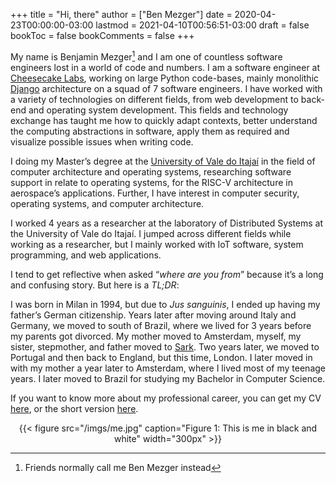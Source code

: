 +++
title = "Hi, there"
author = ["Ben Mezger"]
date = 2020-04-23T00:00:00-03:00
lastmod = 2021-04-10T00:56:51-03:00
draft = false
bookToc = false
bookComments = false
+++

My name is Benjamin Mezger[^fn:1] and I am one of countless software engineers
lost in a world of code and numbers. I am a software engineer at [Cheesecake
Labs](https://ckl.io), working on large Python code-bases, mainly monolithic [Django](https://www.djangoproject.com/) architecture
on a squad of 7 software engineers. I have worked with a variety of technologies
on different fields, from web development to back-end and operating system
development. This fields and technology exchange has taught me how to quickly
adapt contexts, better understand the computing abstractions in software, apply
them as required and visualize possible issues when writing code.

I doing my Master&rsquo;s degree at the [University of Vale do Itajaí](https://univali.br) in the field of
computer architecture and operating systems, researching software support in
relate to operating systems, for the RISC-V architecture in aerospace&rsquo;s
applications. Further, I have interest in computer security, operating systems,
and computer architecture.

I worked 4 years as a researcher at the laboratory of Distributed Systems at the
University of Vale do Itajaí. I jumped across different fields while working as
a researcher, but I mainly worked with IoT software, system programming, and web
applications.

I tend to get reflective when asked &ldquo;_where are you from_&rdquo; because it&rsquo;s a long
and confusing story. But here is a _TL;DR_:

I was born in Milan in 1994, but due to _Jus sanguinis_, I ended up having my
father&rsquo;s German citizenship.
Years later after moving around Italy and Germany, we moved to south of Brazil,
where we lived for 3 years before my parents got divorced. My mother moved to
Amsterdam, myself, my sister, stepmother, and father moved to [Sark](https://en.wikipedia.org/wiki/Sark). Two years
later, we moved to Portugal and then back to England, but this time, London. I
later moved in with my mother a year later to Amsterdam, where I lived most of
my teenage years. I later moved to Brazil for studying my Bachelor in Computer
Science.

If you want to know more about my professional career, you can get my CV
[here](/files/Benjamin_Mezger_CV.pdf), or the short version
[here](/files/Benjamin_Mezger_CV_short.pdf).

<style>.org-center { margin-left: auto; margin-right: auto; text-align: center; }</style>

<div class="org-center">
  <div></div>

{{< figure src="/imgs/me.jpg" caption="Figure 1: This is me in black and white" width="300px" >}}

</div>

[^fn:1]: Friends normally call me Ben Mezger instead
